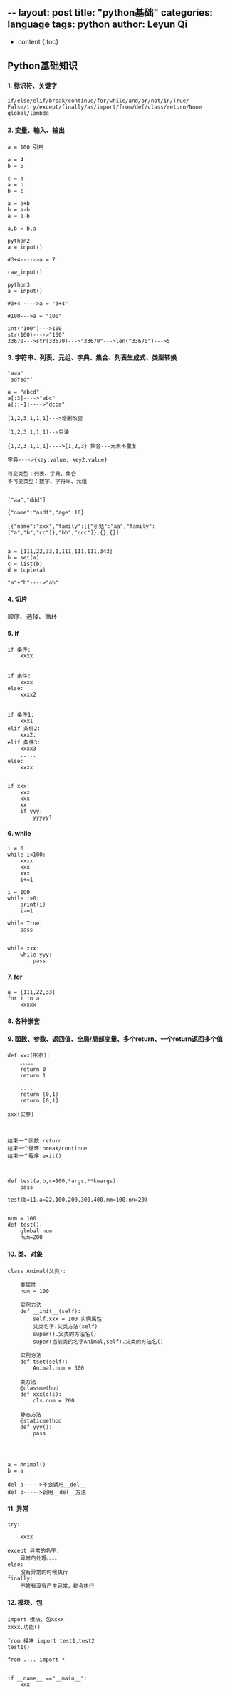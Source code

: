 --
layout: post
title:  "python基础"
categories: language
tags:  python
author: Leyun Qi
---

* content
{:toc}

## Python基础知识

#### 1. 标识符、关键字

	if/else/elif/break/continue/for/while/and/or/not/in/True/
	False/try/except/finally/as/import/from/def/class/return/None
	global/lambda

#### 2. 变量、输入、输出

	a = 100 引用

	a = 4
	b = 5

	c = a
	a = b
	b = c

	a = a+b
	b = a-b
	a = a-b

	a,b = b,a

	python2
	a = input()

	#3+4----->a = 7

	raw_input()

	python3
	a = input()

	#3+4 ---->a = "3+4"

	#100--->a = "100"

	int("100")--->100
	str(100)---->"100"
	33670--->str(33670)--->"33670"--->len("33670")--->5

#### 3. 字符串、列表、元组、字典、集合、列表生成式、类型转换

	"aaa"
	'sdfsdf'

	a = "abcd"
	a[:3]---->"abc"
	a[::-1]---->"dcba"

	[1,2,3,1,1,1]--->增删改查

	(1,2,3,1,1,1)-->只读

	{1,2,3,1,1,1}---->{1,2,3} 集合---元素不重复

	字典---->{key:value, key2:value}

	可变类型：列表、字典、集合
	不可变类型：数字、字符串、元组


	["aa","ddd"]

	{"name":"asdf","age":10}

	[{"name":"xxx","family":[{"小姑":"aa","family":["a","b","cc"]},"bb","ccc"]},{},{}]


	a = [111,22,33,1,111,111,111,343]
	b = set(a)
	c = list(b)
	d = tuple(a)

	"a"+"b"---->"ab"


#### 4. 切片

顺序、选择、循环

#### 5. if
	
	if 条件:
		xxxx


	if 条件:
		xxxx
	else:
		xxxx2


	if 条件1:
		xxx1
	elif 条件2:
		xxx2:
	elif 条件3:
		xxxx3
		.....
	else:
		xxxx


	if xxx:
		xxx
		xxx
		xx
		if yyy:
			yyyyy1

#### 6. while
	
	i = 0
	while i<100:
		xxxx
		xxx
		xxx
		i+=1

	i = 100
	while i>0:
		print(i)
		i-=1

	while True:
		pass


	while xxx:
		while yyy:
			pass

#### 7. for

	a = [111,22,33]
	for i in a:
		xxxxx



#### 8. 各种嵌套


#### 9. 函数、参数、返回值、全局/局部变量、多个return、一个return返回多个值

	def xxx(形参):
		。。。。。
		return 0
		return 1

		....
		return (0,1)
		return [0,1]

	xxx(实参)



	结束一个函数:return
	结束一个循环:break/continue
	结束一个程序:exit()



	def test(a,b,c=100,*args,**kwargs):
		pass

	test(b=11,a=22,100,200,300,400,mm=100,nn=20)


	num = 100
	def test():
		global num
		num=200



#### 10. 类、对象


	class Animal(父类):

		类属性
		num = 100
		
		实例方法
		def __init__(self):
			self.xxx = 100 实例属性
			父类名字.父类方法(self)
			super().父类的方法名()
			super(当前类的名字Animal,self).父类的方法名()
		
		实例方法
		def tset(self):
			Animal.num = 300

		类方法
		@classmethod
		def xxx(cls):
			cls.num = 200

		静态方法
		@staticmethod
		def yyy():
			pass




	a = Animal()
	b = a

	del a----->不会调用__del__
	del b----->调用__del__方法


#### 11. 异常


	try:

		xxxx

	except 异常的名字:
		异常的处理。。。。
	else:
		没有异常的时候执行
	finally:
		不管有没有产生异常，都会执行

#### 12. 模块、包

	import 模块、包xxxx
	xxxx.功能()

	from 模块 import test1,test2
	test1()

	from .... import *


	if __name__ =="__main__":
		xxx

